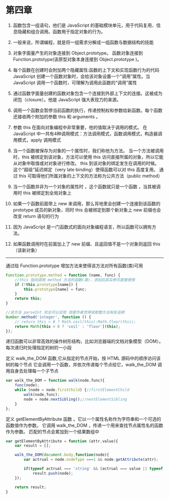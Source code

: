 # 第四章

1. 函数包含一组语句，他们是 JavaScript 的基础模块单元，用于代码复用、信息隐藏和组合调用。函数用于指定对象的行为。

2. 一般来说，所谓编程，就是将一组需求分解成一组函数与数据结构的技能

3. 对象字面量产生的对象连接到 Object.prototype。
函数对象连接到 Function.prototype(该原型对象本身连接到 Object.prototype )。

4. 每个函数在创建时会附加两个隐藏属性:函数的上下文和实现函数行为的代码
JavaScript 创建一个函数对象时，会给该对象设置一个“调用”属性。当 JavaScript 调用一个函数时，可理解为调用此函数的“调用”属性

5. 通过函数字面量创建的函数对象包含一个连接到外部上下文的连接。这被成为闭包（closure）。他是 JavaScript 强大表现力的来源。

6. 调用一个函数会暂停当前函数的执行，传递控制权和参数给新函数。每个函数还接收两个附加的参数 this 和 arguments 。

7. 参数 this 在面向对象编程中非常重要，他的值取决于调用的模式。
在 JavaScript 中一共有4种调用模式：方法调用模式，函数调用模式，构造器调用模式，apply 调用模式

8. 当一个函数被保存为对象的一个属性时，我们称他为方法。
当一个方法被调用时，this 被绑定到该对象，方法可以使用 this 访问直接所属的对象，所以它能从对象中取值或对对象进行修改。
this 到该对象的绑定发生在调用的时候。
这个“超级”延迟绑定（very late binding）使得函数可以对 this 高度复用。
通过 this 可取得他们所属对象的上下文的方法称为公共方法（public method）

9. 当一个函数并非为一个对象的属性时 ，这个函数就只是一个函数 ，当其被调用时 this 被绑定到全局对象上

10. 如果一个函数前面带上 new 来调用，那么背地里会创建一个连接到该函数的 prototype 成员的新对象，同时 this 会被绑定到那个新对象上
new 前缀也会改变 return 语句的行为

11. 因为 JavaScript 是一门函数式的面向对象编程语言，所以函数可以拥有方法。

12. 如果函数调用时在前面加上了 new 前缀、且返回值不是一个对象则返回 this（该新对象）

---

通过给 Function.prototype 增加方法来使得该方法对所有函数(类)可用

```javascript
Function.prototype.method = function (name, func) {
    //this 指向调用 method 方法的函数(类)，添加后其实例可直接使用
    if (!this.prototype[name]) {
        this.prototype[name] = func;
    }
    return this;
}

//该方法 parseInt 完全可以实现 但是作者觉得该取整方法有些丑陋
Number.method('integer', function () {
    // return this > 0 ? Math.ceil(this):Math.floor(this);
    return Math[this > 0 ? 'ceil' : 'floor'](this);
});
```

递归函数可以非常高效的操作树形结构，比如浏览器端的文档对象模型（DOM）。每次递归时处理指定的树的一小段

定义 walk_the_DOM 函数,它从指定的节点开始，按 HTML 源码中的顺序访问该树的每个节点
它会调用一个函数，并依次传递每个节点给它，walk_the_DOM 调用自身去处理每一个子节点

```javascript
var walk_the_DOM = function walk(node,func){
    func(node);
    while (node = node.firstChild) {//firstElementChild
        walk(node,func);
        node = node.nextSibling();//nextElementSibling
    }
};
```

定义 getElementByAttribute 函数 。它以一个属性名称作为字符串和一个可选的函数值作为参数。
它调用 walk_the_DOM ，传递一个用来查找节点属性名的函数作为参数。
匹配的节点会累加到一个结果数组中

```javascript
var getElementByAttribute = function (attr,value){
    var result = [];

    walk_the_DOM(document.body,function(node){
        var actrual = node.nodeType ===1 && node.getAttribute(attr);

        if(typeof actrual === 'string' && (actrual === value || typeof value !== 'string'))
            result.push(node);
    });

    return result;
}
```

